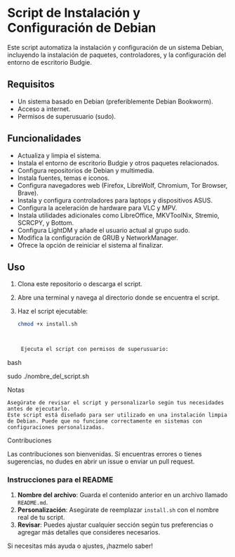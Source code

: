 # Script de Instalación y Configuración de Debian

Este script automatiza la instalación y configuración de un sistema Debian, incluyendo la instalación de paquetes, controladores, y la configuración del entorno de escritorio Budgie.

## Requisitos

- Un sistema basado en Debian (preferiblemente Debian Bookworm).
- Acceso a internet.
- Permisos de superusuario (sudo).

## Funcionalidades

- Actualiza y limpia el sistema.
- Instala el entorno de escritorio Budgie y otros paquetes relacionados.
- Configura repositorios de Debian y multimedia.
- Instala fuentes, temas e iconos.
- Configura navegadores web (Firefox, LibreWolf, Chromium, Tor Browser, Brave).
- Instala y configura controladores para laptops y dispositivos ASUS.
- Configura la aceleración de hardware para VLC y MPV.
- Instala utilidades adicionales como LibreOffice, MKVToolNix, Stremio, SCRCPY, y Bottom.
- Configura LightDM y añade el usuario actual al grupo sudo.
- Modifica la configuración de GRUB y NetworkManager.
- Ofrece la opción de reiniciar el sistema al finalizar.

## Uso

1. Clona este repositorio o descarga el script.
2. Abre una terminal y navega al directorio donde se encuentra el script.
3. Haz el script ejecutable:

   ```bash
   chmod +x install.sh



    Ejecuta el script con permisos de superusuario:

bash

sudo ./nombre_del_script.sh

Notas

    Asegúrate de revisar el script y personalizarlo según tus necesidades antes de ejecutarlo.
    Este script está diseñado para ser utilizado en una instalación limpia de Debian. Puede que no funcione correctamente en sistemas con configuraciones personalizadas.

Contribuciones

Las contribuciones son bienvenidas. Si encuentras errores o tienes sugerencias, no dudes en abrir un issue o enviar un pull request.


### Instrucciones para el README

1. **Nombre del archivo**: Guarda el contenido anterior en un archivo llamado `README.md`.
2. **Personalización**: Asegúrate de reemplazar `install.sh` con el nombre real de tu script.
3. **Revisar**: Puedes ajustar cualquier sección según tus preferencias o agregar más detalles que consideres necesarios.

Si necesitas más ayuda o ajustes, ¡hazmelo saber!
